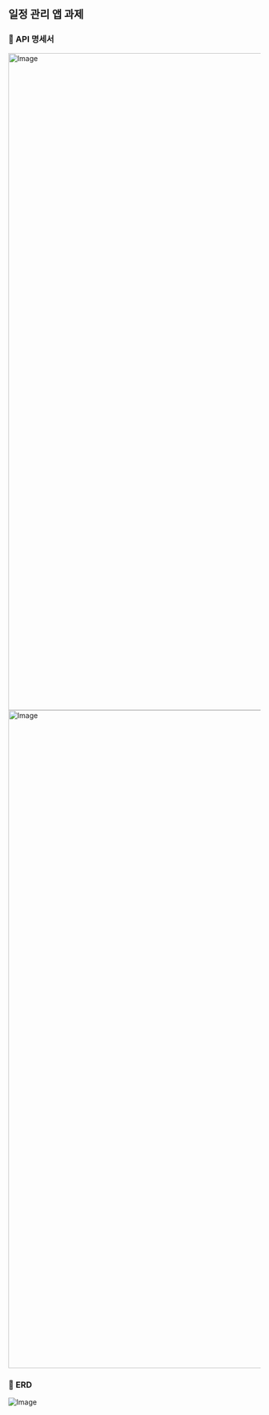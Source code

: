 ## 일정 관리 앱 과제
### 🚀 API 명세서
<img width="1309" alt="Image" src="https://github.com/user-attachments/assets/be258a6c-03f7-4c5e-b986-1e8a6ccdb41d" />
<img width="1311" alt="Image" src="https://github.com/user-attachments/assets/ef6ca51c-66e8-4225-9794-3325174c5cdb" />

### 🚀 ERD
![Image](https://github.com/user-attachments/assets/0dff8219-4cd4-4eff-9fd2-abe7a27bcd3e)